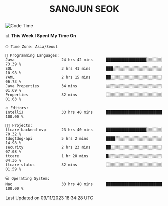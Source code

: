 <h1>
 <p align="center">
   SANGJUN SEOK
 </p>
</h1>

<!--START_SECTION:waka-->
![Code Time](http://img.shields.io/badge/Code%20Time-2%2C991%20hrs%2033%20mins-blue)

📊 **This Week I Spent My Time On** 

```text
🕑︎ Time Zone: Asia/Seoul

💬 Programming Languages: 
Java                     24 hrs 42 mins      ██████████████████░░░░░░░   73.39 % 
SQL                      3 hrs 41 mins       ███░░░░░░░░░░░░░░░░░░░░░░   10.98 % 
YAML                     2 hrs 15 mins       ██░░░░░░░░░░░░░░░░░░░░░░░   06.73 % 
Java Properties          34 mins             ░░░░░░░░░░░░░░░░░░░░░░░░░   01.69 % 
Properties               32 mins             ░░░░░░░░░░░░░░░░░░░░░░░░░   01.63 % 

🔥 Editors: 
IntelliJ                 33 hrs 40 mins      █████████████████████████   100.00 % 

🐱‍💻 Projects: 
ttcare-backend-mvp       23 hrs 40 mins      ██████████████████░░░░░░░   70.32 % 
tdogtdog-api             5 hrs 2 mins        ████░░░░░░░░░░░░░░░░░░░░░   14.98 % 
security                 2 hrs 23 mins       ██░░░░░░░░░░░░░░░░░░░░░░░   07.08 % 
ttcare                   1 hr 28 mins        █░░░░░░░░░░░░░░░░░░░░░░░░   04.36 % 
ttcare-status            32 mins             ░░░░░░░░░░░░░░░░░░░░░░░░░   01.59 % 

💻 Operating System: 
Mac                      33 hrs 40 mins      █████████████████████████   100.00 % 
```


 Last Updated on 09/11/2023 18:34:28 UTC
<!--END_SECTION:waka-->
